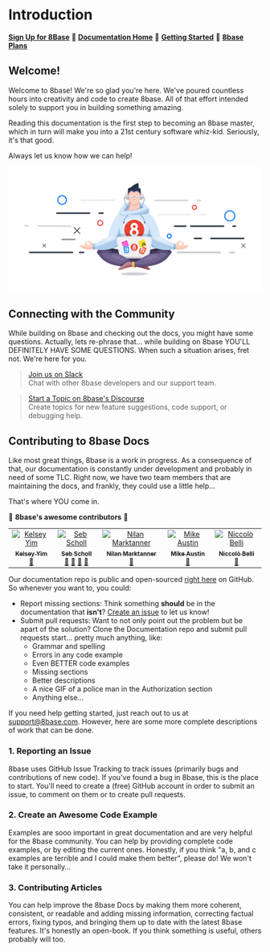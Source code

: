 # Introduction

**[Sign Up for 8Base](https://app.8base.com)**	🤘	**[Documentation Home](https://docs.8base.com)**	📑	**[Getting Started](https://docs.8base.com/getting-started/quick-start)**	🚀	**[8base Plans](https://www.8base.com/pricing)**

## Welcome!

Welcome to 8base! We're so glad you're here. We've poured countless hours into creativity and code to create 8base. All of that effort intended solely to support you in building something amazing.

Reading this documentation is the first step to becoming an 8base master, which in turn will make you into a 21st century software whiz-kid. Seriously, it's that good.

Always let us know how we can help!

![Zen Master](./images/zen-developer.png)

## Connecting with the Community

While building on 8base and checking out the docs, you might have some questions. Actually, lets re-phrase that... while building on 8base YOU'LL DEFINITELY HAVE SOME QUESTIONS. When such a situation arises, fret not. We're here for you.

> [Join us on Slack](https://slack.8base.com/)  
  Chat with other 8base developers and our support team.  
  
> [Start a Topic on 8base's Discourse](https://community.8base.com)  
  Create topics for new feature suggestions, code support, or debugging help.  
  

## Contributing to 8base Docs
Like most great things, 8base is a work in progress. As a consequence of that, our documentation is constantly under development and probably in need of some TLC. Right now, we have two team members that are maintaining the docs, and frankly, they could use a little help...

That's where YOU come in. 

🎉 **8base's awesome contributors** 🎉
<!-- ALL-CONTRIBUTORS-LIST:START -->
<!-- prettier-ignore-start -->
<!-- markdownlint-disable -->
<table>
  <tr>
    <td align="center"><a href="https://github.com/kelseyyim"><img src="https://avatars3.githubusercontent.com/u/32113193?v=4" width="100px;" alt="Kelsey Yim"/><br /><sub><b>Kelsey Yim</b></sub></a><br /><a href="https://github.com/8base/Documentation/commits?author=kelseyyim" title="Documentation">📖</a></td>
    <td align="center"><a href="https://github.com/sebscholl"><img src="https://avatars3.githubusercontent.com/u/13649537?v=4" width="100px;" alt="Seb Scholl"/><br /><sub><b>Seb Scholl</b></sub></a><br /><a href="https://github.com/8base/Documentation/commits?author=sebscholl" title="Documentation">📖</a> <a href="[🎱]('8base')," title="8base">🎱</a> <a href="https://github.com/8base/Documentation/issues?q=author%3Asebscholl" title="Bug reports">🐛</a> <a href="#ideas-sebscholl" title="Ideas, Planning, & Feedback">🤔</a></td>
    <td align="center"><a href="https://twitter.com/_marktani"><img src="https://avatars1.githubusercontent.com/u/1780597?v=4" width="100px;" alt="Nilan Marktanner"/><br /><sub><b>Nilan Marktanner</b></sub></a><br /><a href="https://github.com/8base/Documentation/commits?author=marktani" title="Documentation">📖</a></td>
    <td align="center"><a href="https://github.com/mikeaustin"><img src="https://avatars1.githubusercontent.com/u/343144?v=4" width="100px;" alt="Mike Austin"/><br /><sub><b>Mike Austin</b></sub></a><br /><a href="https://github.com/8base/Documentation/commits?author=mikeaustin" title="Documentation">📖</a></td>
    <td align="center"><a href="http://www.linuxsystems.it/"><img src="https://avatars1.githubusercontent.com/u/1047358?v=4" width="100px;" alt="Niccolò Belli"/><br /><sub><b>Niccolò Belli</b></sub></a><br /><a href="https://github.com/8base/Documentation/issues?q=author%3Adarkbasic" title="Bug reports">🐛</a></td>
  </tr>
</table>

<!-- markdownlint-enable -->
<!-- prettier-ignore-end -->
<!-- ALL-CONTRIBUTORS-LIST:END -->

Our documentation repo is public and open-sourced [right here](https://github.com/8base/documentation) on GitHub. So whenever you want to, you could:

* Report missing sections: Think something **should** be in the documentation that **isn't**? [Create an issue](https://github.com/8base/documentation/issues) to let us know!
* Submit pull requests: Want to not only point out the problem but be apart of the solution? Clone the Documentation repo and submit pull requests start... pretty much anything, like:
	* Grammar and spelling
	* Errors in any code example
	* Even BETTER code examples
	* Missing sections
	* Better descriptions
	* A nice GIF of a police man in the Authorization section
	* Anything else...

If you need help getting started, just reach out to us at [support@8base.com](mailto://support@8base.com). However, here are some more complete descriptions of work that can be done.

### 1. Reporting an Issue
8base uses GitHub Issue Tracking to track issues (primarily bugs and contributions of new code). If you've found a bug in 8base, this is the place to start. You'll need to create a (free) GitHub account in order to submit an issue, to comment on them or to create pull requests.

### 2. Create an Awesome Code Example
Examples are sooo important in great documentation and are very helpful for the 8base community. You can help by providing complete code examples, or by editing the current ones. Honestly, if you think "a, b, and c examples are terrible and I could make them better", please do! We won't take it personally...

### 3. Contributing Articles
You can help improve the 8base Docs by making them more coherent, consistent, or readable and adding missing information, correcting factual errors, fixing typos, and bringing them up to date with the latest 8base features. It's honestly an open-book. If you think something is useful, others probably will too.
